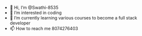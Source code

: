 - 👋 Hi, I’m @Swathi-8535
- 👀 I’m interested in coding
- 🌱 I’m currently learning various courses to become a full stack developer
- 📫 How to reach me 8074276403

<!---
Swathi-8535/Swathi-8535 is a ✨ special ✨ repository because its `README.md` (this file) appears on your GitHub profile.
You can click the Preview link to take a look at your changes.
--->

